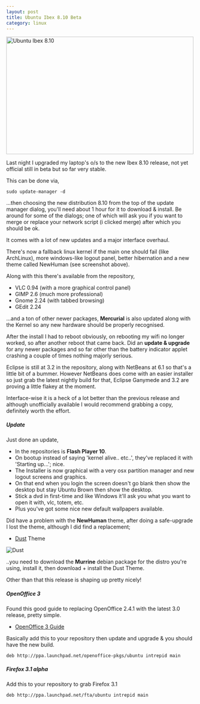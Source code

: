 ```yaml
---
layout: post
title: Ubuntu Ibex 8.10 Beta
category: linux
---
```


<a href="http://www.flickr.com/photos/indieflickr/2933235767/" title="Ubuntu Ibex 8.10 by John Griffiths, on Flickr"><img src="//farm4.static.flickr.com/3154/2933235767_894964412e.jpg" width="500" height="313" alt="Ubuntu Ibex 8.10" /></a>

Last night I upgraded my laptop's o/s to the new Ibex 8.10 release, not yet official still in beta but so far very stable.

This can be done via,

    sudo update-manager -d

...then choosing the new distribution 8.10 from the top of the update manager dialog, you'll need about 1 hour for it to download & install.  Be around for some of the dialogs; one of which will ask you if you want to merge or replace your network script (i clicked merge) after which you should be ok.

It comes with a lot of new updates and a major interface overhaul.

There's now a fallback linux kernel if the main one should fail (like ArchLinux), more windows-like logout panel, better hibernation and a new theme called NewHuman (see screenshot above).

Along with this there's available from the repository,

* VLC 0.94 (with a more graphical control panel)
* GIMP 2.6 (much more professional)
* Gnome 2.24 (with tabbed browsing)
* GEdit 2.24

...and a ton of other newer packages, **Mercurial** is also updated along with the Kernel so any new hardware should be properly recognised.

After the install I had to reboot obviously, on rebooting my wifi no longer worked, so after another reboot that came back.  Did an **update & upgrade** for any newer packages and so far other than the battery indicator applet crashing a couple of times nothing majorly serious.

Eclipse is still at 3.2 in the repository, along with NetBeans at 6.1 so that's a little bit of a bummer.  However NetBeans does come with an easier installer so just grab the latest nightly build for that, Eclipse Ganymede and 3.2 are proving a little flakey at the moment.

Interface-wise it is a heck of a lot better than the previous release and although unofficially available I would recommend grabbing a copy, definitely worth the effort.

##### Update

Just done an update,

* In the repositories is **Flash Player 10**.  
* On bootup instead of saying 'kernel alive.. etc..', they've replaced it with 'Starting up...'; nice.
* The Installer is now graphical with a very osx partition manager and new logout screens and graphics.  
* On that end when you login the screen doesn't go blank then show the desktop but stay Ubuntu Brown then show the desktop.  
* Stick a dvd in first-time and like Windows it'll ask you what you want to open it with, vlc, totem, etc.
* Plus you've got some nice new default wallpapers available.

Did have a problem with the **NewHuman** theme, after doing a safe-upgrade I lost the theme, although I did find a replacement;

* [Dust](https://wiki.ubuntu.com/Artwork/Incoming/DustTheme?action=show&redirect=Artwork%2FIncoming%2FIntrepid%2FDustTheme) Theme

![Dust](https://wiki.ubuntu.com/Artwork/Incoming/DustTheme?action=AttachFile&do=get&target=dust-OOoWrite.png)

..you need to download the **Murrine** debian package for the distro you're using, install it, then download + install the Dust Theme.

Other than that this release is shaping up pretty nicely!

##### OpenOffice 3

Found this good guide to replacing OpenOffice 2.4.1 with the latest 3.0 release, pretty simple.

* [OpenOffice 3 Guide](http://news.softpedia.com/news/How-To-Install-OpenOffice-org-3-0-in-Ubuntu-8-10-96449.shtml)

Basically add this to your repository then update and upgrade & you should have the new build.

    deb http://ppa.launchpad.net/openoffice-pkgs/ubuntu intrepid main

##### Firefox 3.1 alpha

Add this to your repository to grab Firefox 3.1

    deb http://ppa.launchpad.net/fta/ubuntu intrepid main
